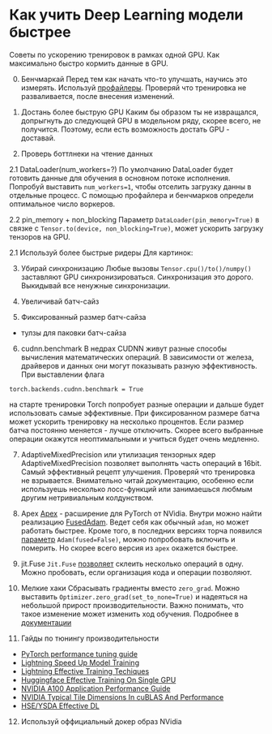 #  Как учить Deep Learning модели быстрее

Советы по ускорению тренировок в рамках одной GPU.
Как максимально быстро кормить данные в GPU.

0. Бенчмаркай
Перед тем как начать что-то улучшать, научись это измерять.
Используй [профайлеры](https://pytorch.org/tutorials/recipes/recipes/benchmark.html).
Проверяй что тренировка не разваливается, после внесения изменений.

1. Достань более быструю GPU
Каким бы образом ты не извращался, допрыгнуть до следующей GPU в модельном ряду, скорее всего, не получится.
Поэтому, если есть возможность достать GPU - доставай.

2. Проверь боттлнеки на чтение данных

2.1 DataLoader(num_workers=?)
По умолчанию DataLoader будет готовить данные для обучения в основном потоке исполнения.
Попробуй выставить `num_workers=1`, чтобы отселить загрузку данны в отдельные процесс.
С помощью профайлера и бенчмарков определи оптимальное число воркеров. 

2.2 pin_memory + non_blocking
Параметр `DataLoader(pin_memory=True)` в связке с `Tensor.to(device, non_blocking=True)`, может ускорить загрузку тензоров на GPU.

2.1 Используй более быстрые ридеры
Для картинок:

3. Убирай синхронизацию
Любые вызовы `Tensor.cpu()/to()/numpy()` заставляют GPU синхронизироваться. Синхронизация это дорого.
Выкидывай все ненужные синхронизации.

4. Увеличивай батч-сайз

5. Фиксированный размер батч-сайза
  - тулзы для паковки батч-сайза

6. cudnn.benchmark
В недрах CUDNN живут разные способы вычисления математических операций.
В зависимости от железа, драйверов и данных они могут показывать разную эффективность.
При выставлении флага
```
torch.backends.cudnn.benchmark = True
```
на старте тренировки Torch попробует разные операции и дальше будет использовать самые эффективные.
При фиксированном размере батча может ускорить тренировку на несколько процентов.
Если размер батча постоянно меняется - лучше отключить. Скорее всего выбранные операции окажутся неоптимальными и учиться будет очень медленно.

7. AdaptiveMixedPrecision или утилизация тензорных ядер
AdaptiveMixedPrecision позволяет выполнять часть операций в 16bit.
Самый эффективный рецепт улучшения.
Проверяй что тренировка не взрывается. Внимательно читай документацию, особенно если используешь несколько лосс-функций или занимаешься любмым другим нетривиальным колдунством.

8. Apex
[Apex](https://nvidia.github.io/apex/index.html) - расширение для PyTorch от NVidia.
Внутри можно найти реализацию [FusedAdam](https://nvidia.github.io/apex/optimizers.html). Ведет себя как обычный `adam`, но может работать быстрее.
Кроме того, в последних версиях торча появился [параметр](https://pytorch.org/docs/stable/generated/torch.optim.Adam.html) `Adam(fused=False)`, можно попробовать включить и померить. Но скорее всего версия из `apex` окажется быстрее.

9. jit.Fuse
`Jit.Fuse` [позволяет](https://pytorch.org/tutorials/recipes/recipes/tuning_guide.html#fuse-pointwise-operations) склеить несколько операций в одну.
Можно пробовать, если организация кода и операции позволяют.

10. Мелкие хаки 
Сбрасывать градиенты вместо `zero_grad`.
Можно выставить `Optimizer.zero_grad(set_to_none=True)` и надеяться на небольшой прирост производительности.
Важно понимать, что такое изменение может изменить ход обучения. Подробнее в [документации](https://pytorch.org/docs/stable/generated/torch.optim.Optimizer.zero_grad.html#torch-optim-optimizer-zero-grad)

11. Гайды по тюнингу производительности
- [PyTorch performance tuning guide](https://pytorch.org/tutorials/recipes/recipes/tuning_guide.html)
- [Lightning Speed Up Model Training](https://pytorch-lightning.readthedocs.io/en/stable/guides/speed.html#set-grads-to-none)
- [Lightning Effective Training Techiques](https://pytorch-lightning.readthedocs.io/en/stable/advanced/training_tricks.html)
- [Huggingface Effective Training On Single GPU](https://huggingface.co/docs/transformers/perf_train_gpu_one)
- [NVIDIA A100 Application Performance Guide](https://www.nvidia.com/content/dam/en-zz/Solutions/Data-Center/tesla-product-literature/v100-application-performance-guide.pdf)
- [NVIDIA Typical Tile Dimensions In cuBLAS And Performance](https://www.nvidia.com/content/dam/en-zz/Solutions/Data-Center/tesla-product-literature/v100-application-performance-guide.pdf)
- [HSE/YSDA Effective DL](https://github.com/mryab/efficient-dl-systems/tree/main/)

12. Используй оффициальный докер образ NVidia